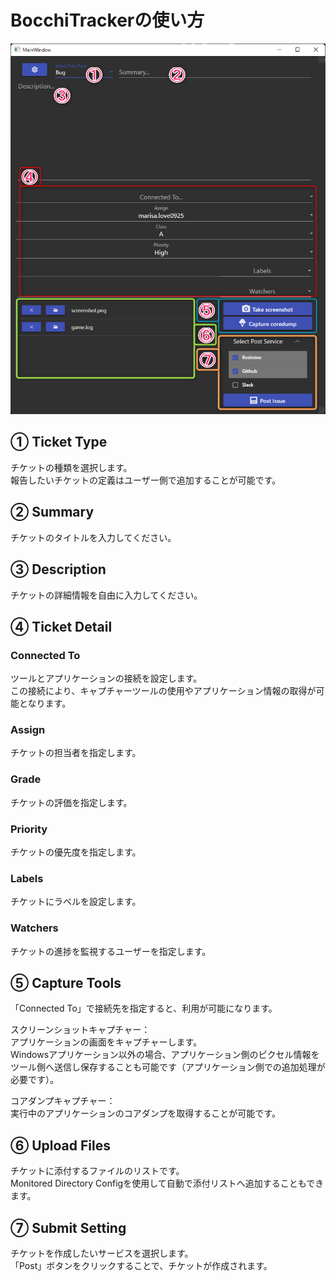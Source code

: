 # BocchiTrackerの使い方

![BocchiTracker User Guide](/Documents/Resources/BocchiTracker_UserGuide.png)

## ① Ticket Type

チケットの種類を選択します。<br>
報告したいチケットの定義はユーザー側で追加することが可能です。

## ② Summary

チケットのタイトルを入力してください。

## ③ Description

チケットの詳細情報を自由に入力してください。

## ④ Ticket Detail

### Connected To

ツールとアプリケーションの接続を設定します。<br>
この接続により、キャプチャーツールの使用やアプリケーション情報の取得が可能となります。

### Assign

チケットの担当者を指定します。

### Grade

チケットの評価を指定します。

### Priority

チケットの優先度を指定します。

### Labels

チケットにラベルを設定します。

### Watchers

チケットの進捗を監視するユーザーを指定します。

## ⑤ Capture Tools

「Connected To」で接続先を指定すると、利用が可能になります。<br>

スクリーンショットキャプチャー：<br>
アプリケーションの画面をキャプチャーします。<br>
Windowsアプリケーション以外の場合、アプリケーション側のピクセル情報をツール側へ送信し保存することも可能です（アプリケーション側での追加処理が必要です）。

コアダンプキャプチャー：<br>
実行中のアプリケーションのコアダンプを取得することが可能です。

## ⑥ Upload Files

チケットに添付するファイルのリストです。<br>
Monitored Directory Configを使用して自動で添付リストへ追加することもできます。

## ⑦ Submit Setting

チケットを作成したいサービスを選択します。<br>
「Post」ボタンをクリックすることで、チケットが作成されます。